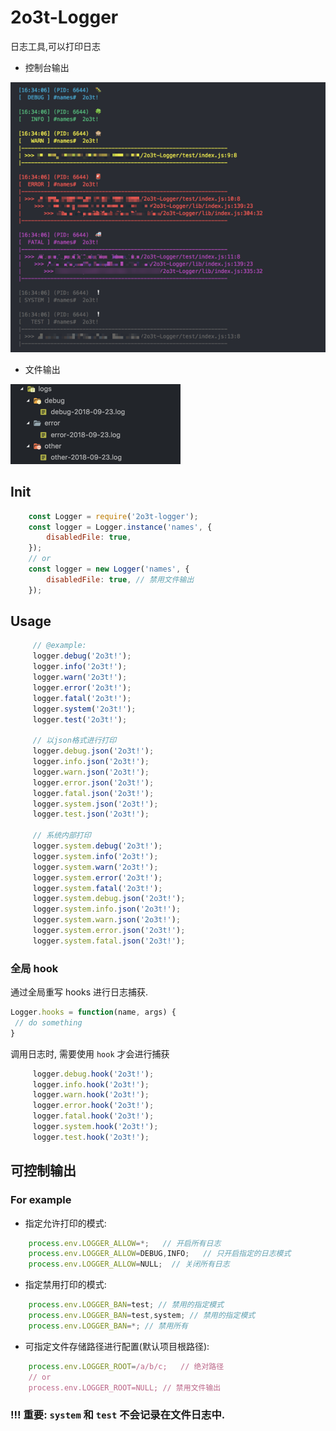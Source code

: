 # 2o3t-Logger

日志工具,可以打印日志

- 控制台输出

![控制台输出](https://raw.githubusercontent.com/2o3t/2o3t-Logger/master/captures/out.png)

- 文件输出

![文件输出](https://raw.githubusercontent.com/2o3t/2o3t-Logger/master/captures/file.png)

## Init

```js
    const Logger = require('2o3t-logger');
    const logger = Logger.instance('names', {
        disabledFile: true,
    });
    // or
    const logger = new Logger('names', {
        disabledFile: true, // 禁用文件输出
    });
```

## Usage

```js
     // @example:
     logger.debug('2o3t!');
     logger.info('2o3t!');
     logger.warn('2o3t!');
     logger.error('2o3t!');
     logger.fatal('2o3t!');
     logger.system('2o3t!');
     logger.test('2o3t!');

     // 以json格式进行打印
     logger.debug.json('2o3t!');
     logger.info.json('2o3t!');
     logger.warn.json('2o3t!');
     logger.error.json('2o3t!');
     logger.fatal.json('2o3t!');
     logger.system.json('2o3t!');
     logger.test.json('2o3t!');

     // 系统内部打印
     logger.system.debug('2o3t!');
     logger.system.info('2o3t!');
     logger.system.warn('2o3t!');
     logger.system.error('2o3t!');
     logger.system.fatal('2o3t!');
     logger.system.debug.json('2o3t!');
     logger.system.info.json('2o3t!');
     logger.system.warn.json('2o3t!');
     logger.system.error.json('2o3t!');
     logger.system.fatal.json('2o3t!');
```

### 全局 hook

通过全局重写 hooks 进行日志捕获.

``` js
Logger.hooks = function(name, args) {
 // do something
}
```

调用日志时, 需要使用 `hook` 才会进行捕获
```js
     logger.debug.hook('2o3t!');
     logger.info.hook('2o3t!');
     logger.warn.hook('2o3t!');
     logger.error.hook('2o3t!');
     logger.fatal.hook('2o3t!');
     logger.system.hook('2o3t!');
     logger.test.hook('2o3t!');
```

## 可控制输出

### For example

- 指定允许打印的模式:

```js
    process.env.LOGGER_ALLOW=*;   // 开启所有日志
    process.env.LOGGER_ALLOW=DEBUG,INFO;   // 只开启指定的日志模式
    process.env.LOGGER_ALLOW=NULL;  // 关闭所有日志
```

- 指定禁用打印的模式:

```js
    process.env.LOGGER_BAN=test; // 禁用的指定模式
    process.env.LOGGER_BAN=test,system; // 禁用的指定模式
    process.env.LOGGER_BAN=*; // 禁用所有
```

- 可指定文件存储路径进行配置(默认项目根路径):

```js
    process.env.LOGGER_ROOT=/a/b/c;   // 绝对路径
    // or
    process.env.LOGGER_ROOT=NULL; // 禁用文件输出
```

### !!! 重要: `system` 和 `test` 不会记录在文件日志中.

